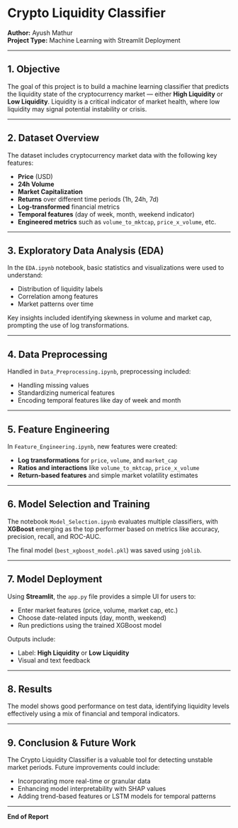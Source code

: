 
# Crypto Liquidity Classifier

**Author:** Ayush Mathur  
**Project Type:** Machine Learning with Streamlit Deployment

---

## 1. Objective

The goal of this project is to build a machine learning classifier that predicts the liquidity state of the cryptocurrency market — either **High Liquidity** or **Low Liquidity**. Liquidity is a critical indicator of market health, where low liquidity may signal potential instability or crisis.

---

## 2. Dataset Overview

The dataset includes cryptocurrency market data with the following key features:
- **Price** (USD)
- **24h Volume**
- **Market Capitalization**
- **Returns** over different time periods (1h, 24h, 7d)
- **Log-transformed** financial metrics
- **Temporal features** (day of week, month, weekend indicator)
- **Engineered metrics** such as `volume_to_mktcap`, `price_x_volume`, etc.

---

## 3. Exploratory Data Analysis (EDA)

In the `EDA.ipynb` notebook, basic statistics and visualizations were used to understand:
- Distribution of liquidity labels
- Correlation among features
- Market patterns over time

Key insights included identifying skewness in volume and market cap, prompting the use of log transformations.

---

## 4. Data Preprocessing

Handled in `Data_Preprocessing.ipynb`, preprocessing included:
- Handling missing values
- Standardizing numerical features
- Encoding temporal features like day of week and month

---

## 5. Feature Engineering

In `Feature_Engineering.ipynb`, new features were created:
- **Log transformations** for `price`, `volume`, and `market_cap`
- **Ratios and interactions** like `volume_to_mktcap`, `price_x_volume`
- **Return-based features** and simple market volatility estimates

---

## 6. Model Selection and Training

The notebook `Model_Selection.ipynb` evaluates multiple classifiers, with **XGBoost** emerging as the top performer based on metrics like accuracy, precision, recall, and ROC-AUC.

The final model (`best_xgboost_model.pkl`) was saved using `joblib`.

---

## 7. Model Deployment

Using **Streamlit**, the `app.py` file provides a simple UI for users to:
- Enter market features (price, volume, market cap, etc.)
- Choose date-related inputs (day, month, weekend)
- Run predictions using the trained XGBoost model

Outputs include:
- Label: **High Liquidity** or **Low Liquidity**
- Visual and text feedback

---

## 8. Results

The model shows good performance on test data, identifying liquidity levels effectively using a mix of financial and temporal indicators.

---

## 9. Conclusion & Future Work

The Crypto Liquidity Classifier is a valuable tool for detecting unstable market periods. Future improvements could include:
- Incorporating more real-time or granular data
- Enhancing model interpretability with SHAP values
- Adding trend-based features or LSTM models for temporal patterns

---

**End of Report**
